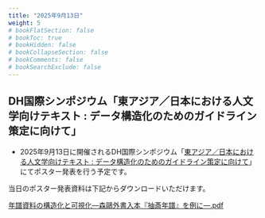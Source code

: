 ```yaml
---
title: "2025年9月13日"
weight: 5
# bookFlatSection: false
# bookToc: true
# bookHidden: false
# bookCollapseSection: false
# bookComments: false
# bookSearchExclude: false
---
```

## DH国際シンポジウム「東アジア／日本における人文学向けテキスト : データ構造化のためのガイドライン策定に向けて」
* 2025年9月13日に開催されるDH国際シンポジウム「[東アジア／日本における人文学向けテキスト : データ構造化のためのガイドライン策定に向けて](https://tei.dhii.jp/activities/dh-teisympo2025)」にてポスター発表を行う予定です。

当日のポスター発表資料は下記からダウンロードいただけます。

[年譜資料の構造化と可視化―森鷗外書入本『抽斎年譜』を例に―.pdf](TEI国際シンポジウム2025ポスター.pdf) 

